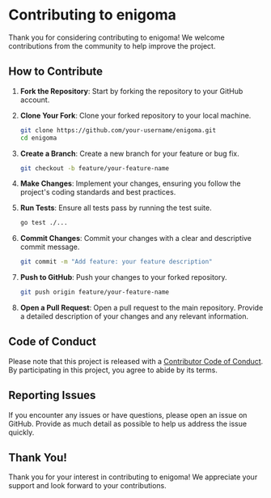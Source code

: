 # Contributing to enigoma

Thank you for considering contributing to enigoma! We welcome contributions from the community to help improve the project.

## How to Contribute

1. **Fork the Repository**: Start by forking the repository to your GitHub account.

2. **Clone Your Fork**: Clone your forked repository to your local machine.

   ```bash
   git clone https://github.com/your-username/enigoma.git
   cd enigoma
   ```

3. **Create a Branch**: Create a new branch for your feature or bug fix.

   ```bash
   git checkout -b feature/your-feature-name
   ```

4. **Make Changes**: Implement your changes, ensuring you follow the project's coding standards and best practices.

5. **Run Tests**: Ensure all tests pass by running the test suite.

   ```bash
   go test ./...
   ```

6. **Commit Changes**: Commit your changes with a clear and descriptive commit message.

   ```bash
   git commit -m "Add feature: your feature description"
   ```

7. **Push to GitHub**: Push your changes to your forked repository.

   ```bash
   git push origin feature/your-feature-name
   ```

8. **Open a Pull Request**: Open a pull request to the main repository. Provide a detailed description of your changes and any relevant information.

## Code of Conduct

Please note that this project is released with a [Contributor Code of Conduct](CODE_OF_CONDUCT.md). By participating in this project, you agree to abide by its terms.

## Reporting Issues

If you encounter any issues or have questions, please open an issue on GitHub. Provide as much detail as possible to help us address the issue quickly.

## Thank You!

Thank you for your interest in contributing to enigoma! We appreciate your support and look forward to your contributions.
